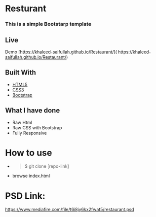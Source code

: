 
# Resturant

### This is a simple Bootstarp template


## Live
Demo [https://khaleed-saifullah.github.io/Restaurant/]( https://khaleed-saifullah.github.io/Restaurant/)


## Built With

* [HTML5](https://developer.mozilla.org/en-US/docs/Web/Guide/HTML/HTML5)
* [CSS3](https://developer.mozilla.org/en-US/docs/Web/CSS/CSS3)
* [Bootstrap](https://getbootstrap.com/docs/4.2/getting-started/introduction/)

## What I have done

* Raw Html
* Raw CSS with Bootstrap
* Fully Responsive

# How to use
* >$ git clone [repo-link]
* browse index.html


# PSD Link:

https://www.mediafire.com/file/t6i8jy6kx2fwat5/restaurant.psd


